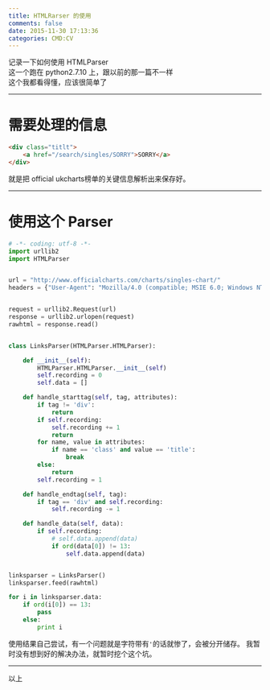 ```yaml
---
title: HTMLRarser 的使用
comments: false
date: 2015-11-30 17:13:36
categories: CMD:CV
---
```

记录一下如何使用 HTMLParser   
这一个跑在 python2.7.10 上，跟以前的那一篇不一样  
这个我都看得懂，应该很简单了
<!--more-->
***
# 需要处理的信息
```html
<div class="titlt">
	<a href="/search/singles/SORRY">SORRY</a>
</div>
```
就是把 official ukcharts榜单的关键信息解析出来保存好。
***
# 使用这个 Parser
```python
# -*- coding: utf-8 -*-
import urllib2
import HTMLParser


url = "http://www.officialcharts.com/charts/singles-chart/"
headers = {"User-Agent": "Mozilla/4.0 (compatible; MSIE 6.0; Windows NT 5.1"}


request = urllib2.Request(url)
response = urllib2.urlopen(request)
rawhtml = response.read()


class LinksParser(HTMLParser.HTMLParser):

    def __init__(self):
        HTMLParser.HTMLParser.__init__(self)
        self.recording = 0
        self.data = []

    def handle_starttag(self, tag, attributes):
        if tag != 'div':
            return
        if self.recording:
            self.recording += 1
            return
        for name, value in attributes:
            if name == 'class' and value == 'title':
                break
        else:
            return
        self.recording = 1

    def handle_endtag(self, tag):
        if tag == 'div' and self.recording:
            self.recording -= 1

    def handle_data(self, data):
        if self.recording:
            # self.data.append(data)
            if ord(data[0]) != 13:
                self.data.append(data)


linksparser = LinksParser()
linksparser.feed(rawhtml)

for i in linksparser.data:
    if ord(i[0]) == 13:
        pass
    else:
        print i

```
使用结果自己尝试，有一个问题就是字符带有`'`的话就惨了，会被分开储存。
我暂时没有想到好的解决办法，就暂时挖个这个坑。
***
以上
